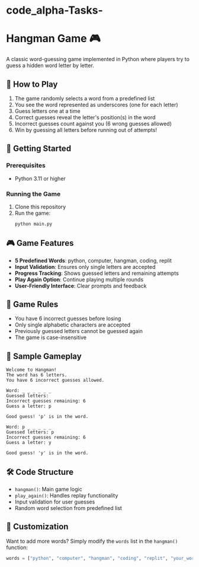 # code_alpha-Tasks-
# Hangman Game 🎮

A classic word-guessing game implemented in Python where players try to guess a hidden word letter by letter.

## 🎯 How to Play

1. The game randomly selects a word from a predefined list
2. You see the word represented as underscores (one for each letter)
3. Guess letters one at a time
4. Correct guesses reveal the letter's position(s) in the word
5. Incorrect guesses count against you (6 wrong guesses allowed)
6. Win by guessing all letters before running out of attempts!

## 🚀 Getting Started

### Prerequisites
- Python 3.11 or higher

### Running the Game
1. Clone this repository
2. Run the game:
   ```bash
   python main.py
   ```

## 🎮 Game Features

- **5 Predefined Words**: python, computer, hangman, coding, replit
- **Input Validation**: Ensures only single letters are accepted
- **Progress Tracking**: Shows guessed letters and remaining attempts
- **Play Again Option**: Continue playing multiple rounds
- **User-Friendly Interface**: Clear prompts and feedback

## 📝 Game Rules

- You have 6 incorrect guesses before losing
- Only single alphabetic characters are accepted
- Previously guessed letters cannot be guessed again
- The game is case-insensitive

## 🎲 Sample Gameplay

```
Welcome to Hangman!
The word has 6 letters.
You have 6 incorrect guesses allowed.

Word: _ _ _ _ _ _
Guessed letters: 
Incorrect guesses remaining: 6
Guess a letter: p

Good guess! 'p' is in the word.

Word: p _ _ _ _ _
Guessed letters: p
Incorrect guesses remaining: 6
Guess a letter: y

Good guess! 'y' is in the word.
```

## 🛠️ Code Structure

- `hangman()`: Main game logic
- `play_again()`: Handles replay functionality
- Input validation for user guesses
- Random word selection from predefined list

## 🔧 Customization

Want to add more words? Simply modify the `words` list in the `hangman()` function:

```python
words = ["python", "computer", "hangman", "coding", "replit", "your_word_here"]
```

